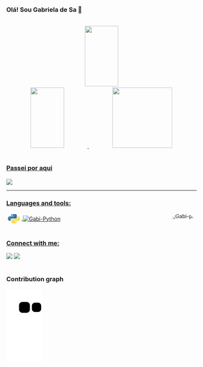 ### Olá! Sou Gabriela de Sa 👋

<br>
<div align="center">
  <a href="https://github.com/Gabriela-de-sa">
  <img  height="160em"  width="42%" src="http://github-readme-streak-stats.herokuapp.com?user=Gabriela-de-Sa&theme=jolly&show_icons=true&include_all_commits=true&count_private=true)] (https://git.io/streak-stats" />
    <br>
    <img   height="160em"  width="42%" src="https://github-readme-stats.vercel.app/api?username=Gabriela-de-Sa&show_icons=true&theme=jolly&include_all_commits=true&count_private=true"/>
   <img  height="160em"  width="56%" src="https://github-readme-stats.vercel.app/api/top-langs/?username=Gabriela-de-Sa&layout=compact&langs_count=1&theme=jolly"/>
</div>
  
<div style="display: inline_block"><br>
  <h3>Passei por aqui</h3>
  <p ><img align="center"src="https://profile-counter.glitch.me/Gabriela-de-Sa/count.svg"/></p>
   </p><hr>
  <h3>Languages and tools:</h3>
  <img align="center" alt="Gabi-Python" height="30" width="40" src="https://raw.githubusercontent.com/devicons/devicon/master/icons/python/python-original.svg">
  <img align="right" alt="Gabi-pic" height="150" style="border-radius:50px;"
  src="https://media.discordapp.net/attachments/984139807368294459/990430277958516736/ezgif.com-gif-maker.gif?width=427&height=427">
   <img align="center" alt="Gabi-Python" height="30" width="50" src="https://img.shields.io/badge/Flask-000000?style=for-the-badge&logo=flask&logoColor=white">
</div>
 
<br>  
    
<div> 
    <h3>Connect with me:</h3>
  <a href = "g.208gabs@gmail.com"><img src="https://img.shields.io/badge/-Gmail-%23333?style=for-the-badge&logo=gmail&logoColor=white" target="_blank"></a>
  <a href="https://www.linkedin.com/in/gabrieladesaaa
" target="_blank"><img src="https://img.shields.io/badge/-LinkedIn-%230077B5?style=for-the-badge&logo=linkedin&logoColor=white" target="_blank"></a>
 
  <br> 
  <br>
  
  <h3>Contribution graph</h3>
  
   ![snake gif](https://github.com/Gabriela-de-Sa/Gabriela-de-Sa/blob/output/github-contribution-grid-snake.svg)
  
</div>
